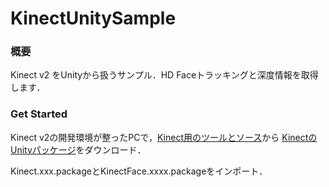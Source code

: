 # KinectUnitySample
### 概要
Kinect v2 をUnityから扱うサンプル．HD Faceトラッキングと深度情報を取得します．

### Get Started
Kinect v2の開発環境が整ったPCで，[Kinect用のツールとソース](https://developer.microsoft.com/ja-jp/windows/kinect/tools)から
[KinectのUnityパッケージ](https://go.microsoft.com/fwlink/p/?LinkId=513177)をダウンロード．

Kinect.xxx.packageとKinectFace.xxxx.packageをインポート．
